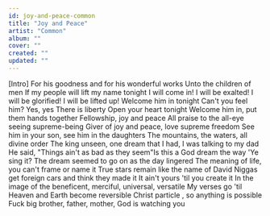 ```yaml
---
id: joy-and-peace-common
title: "Joy and Peace"
artist: "Common"
album: ""
cover: ""
created: ""
updated: ""
---
```


[Intro]
For his goodness and for his wonderful works
Unto the children of men
If my people will lift my name tonight
I will come in! I will be exalted!
I will be glorified! I will be lifted up!
Welcome him in tonight
Can't you feel him? Yes, yes
There is liberty
Open your heart tonight
Welcome him in, put them hands together
Fellowship, joy and peace
All praise to the all-eye seeing supreme-being
Giver of joy and peace, love supreme freedom
See him in your son, see him in the daughters
The mountains, the waters, all divine order
The king unseen, one dream that I had, I was talking to my dad
He said, "Things ain't as bad as they seem"Is this a God dream the way 'Ye sing it?
The dream seemed to go on as the day lingered
The meaning of life, you can't frame or name it
True stars remain like the name of David
Niggas get foreign cars and think they made it
It ain't yours 'til you create it
In the image of the beneficent, merciful, universal, versatile
My verses go 'til Heaven and Earth become reversible
Christ particle
, so anything is possible
Fuck big brother, father, mother, God is watching you